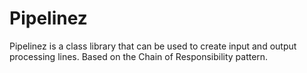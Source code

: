 # Pipelinez
Pipelinez is a class library that can be used to create input and output processing lines. Based on the Chain of Responsibility pattern.
